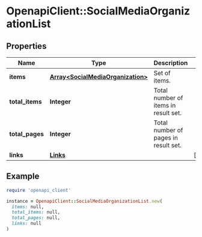 # OpenapiClient::SocialMediaOrganizationList

## Properties

| Name | Type | Description | Notes |
| ---- | ---- | ----------- | ----- |
| **items** | [**Array&lt;SocialMediaOrganization&gt;**](SocialMediaOrganization.md) | Set of items. |  |
| **total_items** | **Integer** | Total number of items in result set. |  |
| **total_pages** | **Integer** | Total number of pages in result set. |  |
| **links** | [**Links**](Links.md) |  | [optional] |

## Example

```ruby
require 'openapi_client'

instance = OpenapiClient::SocialMediaOrganizationList.new(
  items: null,
  total_items: null,
  total_pages: null,
  links: null
)
```

